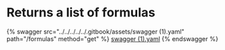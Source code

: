 # Returns a list of formulas

{% swagger src="../../../../../.gitbook/assets/swagger (1).yaml" path="/formulas" method="get" %}
[swagger (1).yaml](<../../../../../.gitbook/assets/swagger (1).yaml>)
{% endswagger %}
